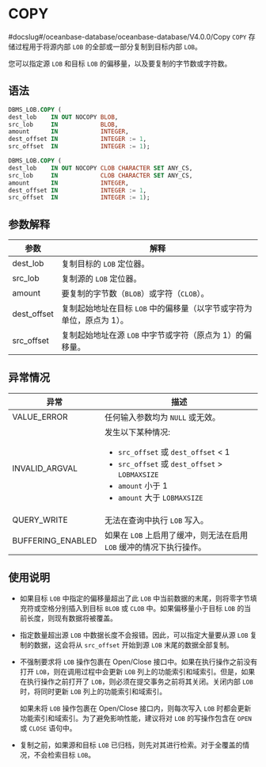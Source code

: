 COPY 
=========================
#docslug#/oceanbase-database/oceanbase-database/V4.0.0/Copy
`COPY` 存储过程用于将源内部 `LOB` 的全部或一部分复制到目标内部 `LOB`。

您可以指定源 `LOB` 和目标 `LOB` 的偏移量，以及要复制的字节数或字符数。

语法 
-----------------------

```sql
DBMS_LOB.COPY (
dest_lob    IN OUT NOCOPY BLOB,
src_lob     IN            BLOB,
amount      IN            INTEGER,
dest_offset IN            INTEGER := 1,
src_offset  IN            INTEGER := 1);

DBMS_LOB.COPY (
dest_lob    IN OUT NOCOPY CLOB CHARACTER SET ANY_CS,
src_lob     IN            CLOB CHARACTER SET ANY_CS,
amount      IN            INTEGER,
dest_offset IN            INTEGER := 1,
src_offset  IN            INTEGER := 1);
```



参数解释 
-------------------------



|     参数      |                   解释                    |
|-------------|-----------------------------------------|
| dest_lob    | 复制目标的 `LOB` 定位器。                        |
| src_lob     | 复制源的 `LOB` 定位器。                         |
| amount      | 要复制的字节数（`BLOB`）或字符（`CLOB`）。             |
| dest_offset | 复制起始地址在目标 `LOB` 中的偏移量（以字节或字符为单位，原点为 1）。 |
| src_offset  | 复制起始地址在源 `LOB` 中字节或字符（原点为 1）的偏移量。       |



异常情况 
-------------------------



|        异常         |                                                                                                                                                           描述                                                                                                                                                           |
|-------------------|------------------------------------------------------------------------------------------------------------------------------------------------------------------------------------------------------------------------------------------------------------------------------------------------------------------------|
| VALUE_ERROR       | 任何输入参数均为 `NULL` 或无效。                                                                                                                                                                                                                                                                                                   |
| INVALID_ARGVAL    | 发生以下某种情况: <ul><li>  `src_offset` 或 `dest_offset` \< 1   </li><li> `src_offset` 或 `dest_offset` \> `LOBMAXSIZE`   </li><li> `amount` 小于 1   </li><li> `amount` 大于 `LOBMAXSIZE` </li></ul>   |
| QUERY_WRITE       | 无法在查询中执行 `LOB` 写入。                                                                                                                                                                                                                                                                                                     |
| BUFFERING_ENABLED | 如果在 `LOB` 上启用了缓冲，则无法在启用 `LOB` 缓冲的情况下执行操作。                                                                                                                                                                                                                                                                              |



使用说明 
-------------------------

* 如果目标 `LOB` 中指定的偏移量超出了此 `LOB` 中当前数据的末尾，则将零字节填充符或空格分别插入到目标 `BLOB` 或 `CLOB` 中。如果偏移量小于目标 `LOB` 的当前长度，则现有数据将被覆盖。

  

* 指定数量超出源 `LOB` 中数据长度不会报错。因此，可以指定大量要从源 `LOB` 复制的数据，这会将从 `src_offset` 开始到源 `LOB` 末尾的数据全部复制。

  

* 不强制要求将 `LOB` 操作包裹在 Open/Close 接口中。如果在执行操作之前没有打开 `LOB`，则在调用过程中会更新 `LOB` 列上的功能索引和域索引。但是，如果在执行操作之前打开了 `LOB`，则必须在提交事务之前将其关闭。关闭内部 `LOB` 时，将同时更新 `LOB` 列上的功能索引和域索引。

  如果未将 `LOB` 操作包裹在 Open/Close 接口内，则每次写入 `LOB` 时都会更新功能索引和域索引。为了避免影响性能，建议将对 `LOB` 的写操作包含在 `OPEN` 或 `CLOSE` 语句中。
  



* 复制之前，如果源和目标 `LOB` 已归档，则先对其进行检索。对于全覆盖的情况，不会检索目标 `LOB`。

  



